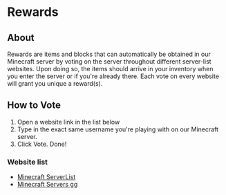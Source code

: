 # Rewards

## About
Rewards are items and blocks that can automatically be obtained in our Minecraft server by voting on the server throughout different server-list websites. Upon doing so, the items should arrive in your inventory when you enter the server or if you're already there. Each vote on every website will grant you unique a reward(s).

## How to Vote
1. Open a website link in the list below
2. Type in the exact same username you're playing with on our Minecraft server.
3. Click Vote. Done!

### Website list

<div class="grid cards" markdown>

- [Minecraft ServerList](https://minecraft-serverlist.com/server/2941/vote)
- [Minecraft Servers gg](https://minecraft-servers.gg/server/7043-man-serveminecraft-net/vote)

</div>